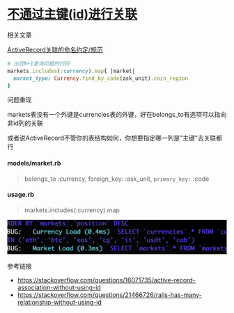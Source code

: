 # [不通过主键(id)进行关联](/2019/12/association_without_primary_key.md)

<i class="fa fa-hashtag"></i>
相关文章

[ActiveRecord关联的命名约定/规范](/2019/11/active_record_association.md)
 
```ruby
# 出现N+1查询问题的代码
markets.includes(:currency).map{ |market|
  market_type: Currency.find_by_code(ask_unit).coin_region
}
```

<i class="fa fa-hashtag"></i>
问题重现

markets表没有一个外键是currencies表的外键，好在belongs_to有选项可以指向非id列的关联

或者说ActiveRecord不管你的表结构如何，你想要指定哪一列是"主键"去关联都行

<!-- tabs:start -->

#### **models/market.rb**

> belongs_to :currency, foreign_key: :ask_unit, `primary_key:` :code

#### **usage.rb**

> markets.includes(:currency).map

<!-- tabs:end -->

![association_without_primary_key_fix](association_without_primary_key_fix.png "association_without_primary_key_fix")

<i class="fa fa-hashtag"></i>
参考链接

- <https://stackoverflow.com/questions/16071735/active-record-association-without-using-id>
- <https://stackoverflow.com/questions/21466726/rails-has-many-relationship-without-using-id>
